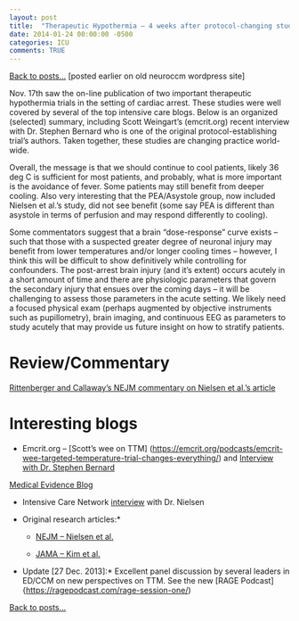 ```yaml
---
layout: post
title:  "Therapeutic Hypothermia – 4 weeks after protocol-changing studies"
date: 2014-01-24 00:00:00 -0500  
categories: ICU
comments: TRUE
---
```

[Back to posts...](/posts/index.html)
[posted earlier on old neuroccm wordpress site]

Nov. 17th saw the on-line publication of two important therapeutic hypothermia trials in the setting of cardiac arrest. These studies were well covered by several of the top intensive care blogs. Below is an organized (selected) summary, including Scott Weingart’s (emcrit.org) recent interview with Dr. Stephen Bernard who is one of the original protocol-establishing trial’s authors. Taken together, these studies are changing practice world-wide.

Overall, the message is that we should continue to cool patients, likely 36 deg C is sufficient for most patients, and probably, what is more important is the avoidance of fever. Some patients may still benefit from deeper cooling. Also very interesting that the PEA/Asystole group, now included Nielsen et al.’s study, did not see benefit (some say PEA is different than asystole in terms of perfusion and may respond differently to cooling).

Some commentators suggest that a brain “dose-response” curve exists – such that those with a suspected greater degree of neuronal injury may benefit from lower temperatures and/or longer cooling times – however, I think this will be difficult to show definitively while controlling for confounders. The post-arrest brain injury (and it’s extent) occurs acutely in a short amount of time and there are physiologic parameters that govern the secondary injury that ensues over the coming days – it will be challenging to assess those parameters in the acute setting. We likely need a focused physical exam (perhaps augmented by objective instruments such as pupillometry), brain imaging, and continuous EEG as parameters to study acutely that may provide us future insight on how to stratify patients.

# Review/Commentary #

[Rittenberger and Callaway’s NEJM commentary on Nielsen et al.’s article](https://www.nejm.org/doi/full/10.1056/NEJMe1312700)


# Interesting blogs #

* Emcrit.org – [Scott’s wee on TTM] (https://emcrit.org/podcasts/emcrit-wee-targeted-temperature-trial-changes-everything/) and [Interview with Dr. Stephen Bernard](https://emcrit.org/podcasts/post-arrest-care-2013-i/)

[Medical Evidence Blog](https://medicalevidence.blogspot.com.au/2013/11/chill-out-homeopathic-hypothermia-after.html)

* Intensive Care Network [interview](https://intensivecarenetwork.com/index.php/icn-activities/icn-podcasts/796-niklas-nielsen-interview-1-week-post-ttm-publication) with Dr. Nielsen

* Original research articles:*

  * [NEJM – Nielsen et al.](https://www.nejm.org/doi/full/10.1056/NEJMoa1310519?query=featured_home#t=article)

  * [JAMA – Kim et al.](https://jama.jamanetwork.com/article.aspx?articleid=1778673)

* Update [27 Dec. 2013]:* Excellent panel discussion by several leaders in ED/CCM on new perspectives on TTM. See the new [RAGE Podcast]{https://ragepodcast.com/rage-session-one/)

[Back to posts...](/posts/index.html)
